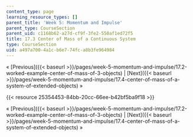 ```yaml
---
content_type: page
learning_resource_types: []
parent_title: 'Week 5: Momentum and Impulse'
parent_type: CourseSection
parent_uid: c1168b62-a27d-cf9f-3fe2-550af1ed72f5
title: 17.3 Center of Mass of a Continuous System
type: CourseSection
uid: a497a700-4a1c-b6e7-74fc-a8b3fe964984
---
```


« [Previous]({{< baseurl >}}/pages/week-5-momentum-and-impulse/17.2-worked-example-center-of-mass-of-3-objects) | [Next]({{< baseurl >}}/pages/week-5-momentum-and-impulse/17.4-center-of-mass-of-a-system-of-extended-objects) »

{{< resource 25354453-84bb-20cc-66ee-b42bf5ba9f18 >}}

« [Previous]({{< baseurl >}}/pages/week-5-momentum-and-impulse/17.2-worked-example-center-of-mass-of-3-objects) | [Next]({{< baseurl >}}/pages/week-5-momentum-and-impulse/17.4-center-of-mass-of-a-system-of-extended-objects) »
